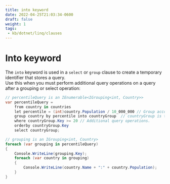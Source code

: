 ```yaml
---
title: into keyword
date: 2022-04-25T21:03:34-0600
draft: false
weight: 1
tags:
 - kb/dotnet/linq/clauses
---
```


# Into keyword
The `into` keyword is used in a `select` or `group` clause to create a temporary identifier that stores a query.  
Use this when you must perform additional query operations on a query after a grouping or select operation:

```cs
// percentileQuery is an IEnumerable<IGrouping<int, Country>>
var percentileQuery =
    from country in countries
    let percentile = (int)country.Population / 10_000_000 // Group according to population in ranges of 10M.
    group country by percentile into countryGroup  // countryGroup is the temporary identifier.
    where countryGroup.Key >= 20 // Additional query operations.
    orderby countryGroup.Key
    select countryGroup;

// grouping is an IGrouping<int, Country>
foreach (var grouping in percentileQuery)
{
    Console.WriteLine(grouping.Key);
    foreach (var country in grouping)
    {
        Console.WriteLine(country.Name + ":" + country.Population);
    }
}
```

